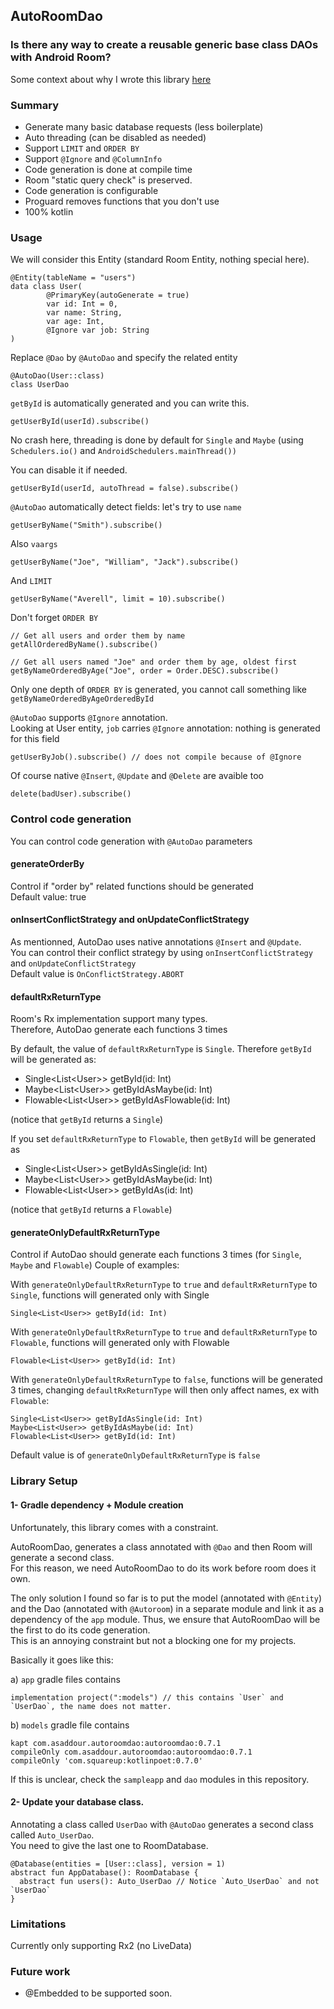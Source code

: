 ## AutoRoomDao

### Is there any way to create a reusable generic base class DAOs with Android Room?
Some context about why I wrote this library [here](https://medium.com/@alex.saddour/android-room-automatic-dao-generation-e48661e83c98)

### Summary 
- Generate many basic database requests (less boilerplate)
- Auto threading (can be disabled as needed)
- Support `LIMIT` and `ORDER BY`
- Support `@Ignore` and `@ColumnInfo` 
- Code generation is done at compile time
- Room "static query check" is preserved.
- Code generation is configurable
- Proguard removes functions that you don't use
- 100% kotlin

### Usage
We will consider this Entity (standard Room Entity, nothing special here).

```
@Entity(tableName = "users")
data class User(
        @PrimaryKey(autoGenerate = true)
        var id: Int = 0,
        var name: String,
        var age: Int,
        @Ignore var job: String
)
```

Replace `@Dao` by `@AutoDao` and specify the related entity
```
@AutoDao(User::class)
class UserDao
```

`getById` is automatically generated and you can write this.

```
getUserById(userId).subscribe()
```

No crash here, threading is done by default for `Single` and `Maybe` (using `Schedulers.io()` and `AndroidSchedulers.mainThread())`  

You can disable it if needed.

```
getUserById(userId, autoThread = false).subscribe()
```
 
`@AutoDao` automatically detect fields: let's try to use `name`  
```
getUserByName("Smith").subscribe()
```

Also `vaargs`
```
getUserByName("Joe", "William", "Jack").subscribe()
```

And `LIMIT`
```
getUserByName("Averell", limit = 10).subscribe()
```

Don't forget `ORDER BY`  

```
// Get all users and order them by name
getAllOrderedByName().subscribe()
  
// Get all users named "Joe" and order them by age, oldest first
getByNameOrderedByAge("Joe", order = Order.DESC).subscribe()
```

Only one depth of `ORDER BY` is generated, you cannot call something like `getByNameOrderedByAgeOrderedById`  

`@AutoDao` supports `@Ignore` annotation.  
Looking at User entity, `job` carries `@Ignore` annotation:  nothing is generated for this field  

```
getUserByJob().subscribe() // does not compile because of @Ignore
```

Of course native `@Insert`, `@Update` and `@Delete` are avaible too
```
delete(badUser).subscribe()
```

### Control code generation
You can control code generation with `@AutoDao` parameters
 
#### generateOrderBy
Control if "order by" related functions should be generated  
Default value: true

#### onInsertConflictStrategy and onUpdateConflictStrategy

As mentionned, AutoDao uses native annotations `@Insert` and `@Update`.  
You can control their conflict strategy by using `onInsertConflictStrategy` and `onUpdateConflictStrategy`  
Default value is `OnConflictStrategy.ABORT`


#### defaultRxReturnType
Room's Rx implementation support many types.  
Therefore, AutoDao generate each functions 3 times  

By default, the value of `defaultRxReturnType` is `Single`. Therefore `getById` will be generated as: 
- Single\<List\<User>> getById(id: Int)
- Maybe\<List\<User>> getByIdAsMaybe(id: Int)
- Flowable\<List\<User>> getByIdAsFlowable(id: Int)  

(notice that `getById` returns a `Single`)
  
If you set `defaultRxReturnType` to `Flowable`, then `getById` will be generated as
- Single\<List\<User>> getByIdAsSingle(id: Int)
- Maybe\<List\<User>> getByIdAsMaybe(id: Int)
- Flowable\<List\<User>> getByIdAs(id: Int) 

(notice that `getById` returns a `Flowable`)

   
#### generateOnlyDefaultRxReturnType

Control if AutoDao should generate each functions 3 times (for `Single`, `Maybe` and `Flowable`)
Couple of examples:

With `generateOnlyDefaultRxReturnType` to `true` and `defaultRxReturnType` to `Single`, functions will generated only with Single
```
Single<List<User>> getById(id: Int)
```
 
With `generateOnlyDefaultRxReturnType` to `true` and `defaultRxReturnType` to `Flowable`, functions will generated only with Flowable
```
Flowable<List<User>> getById(id: Int)
```

With `generateOnlyDefaultRxReturnType` to `false`, functions will be generated 3 times, changing `defaultRxReturnType` will then only affect names, ex with `Flowable`:
```
Single<List<User>> getByIdAsSingle(id: Int)
Maybe<List<User>> getByIdAsMaybe(id: Int)
Flowable<List<User>> getById(id: Int)
``` 

Default value is of `generateOnlyDefaultRxReturnType` is `false`



### Library Setup

#### 1- Gradle dependency + Module creation

Unfortunately, this library comes with a constraint.  

AutoRoomDao, generates a class annotated with `@Dao` and then Room will generate a second class.  
For this reason, we need AutoRoomDao to do its work before room does it own.  

The only solution I found so far is to put the model (annotated with `@Entity`) and the Dao (annotated with `@Autoroom`) in a separate module and link it as a dependency of the `app` module. Thus, we ensure that AutoRoomDao will be the first to do its code generation.  
This is an annoying constraint but not a blocking one for my projects.  

Basically it goes like this:  

a) `app` gradle files contains 
```
implementation project(":models") // this contains `User` and `UserDao`, the name does not matter.
```  

b) `models` gradle file contains  
```
kapt com.asaddour.autoroomdao:autoroomdao:0.7.1
compileOnly com.asaddour.autoroomdao:autoroomdao:0.7.1
compileOnly 'com.squareup:kotlinpoet:0.7.0'
```

If this is unclear, check the `sampleapp` and `dao` modules in this repository.

#### 2- Update your database class.

Annotating a class called `UserDao` with `@AutoDao` generates a second class called `Auto_UserDao`.  
You need to give the last one to RoomDatabase.
```
@Database(entities = [User::class], version = 1)
abstract fun AppDatabase(): RoomDatabase {
  abstract fun users(): Auto_UserDao // Notice `Auto_UserDao` and not `UserDao`
}
```

### Limitations
Currently only supporting Rx2 (no LiveData)

### Future work
- @Embedded to be supported soon.  
